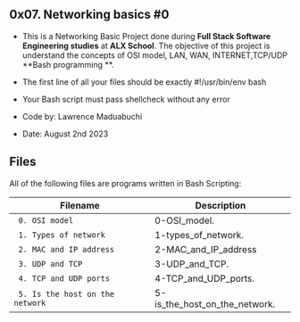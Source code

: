 ## 0x07. Networking basics #0

* This is a Networking Basic Project done during **Full Stack Software Engineering studies** at **ALX School**. The objective of this project is understand the concepts of OSI model, LAN, WAN, INTERNET,TCP/UDP **Bash programming **.

* The first line of all your files should be exactly #!/usr/bin/env bash
* Your Bash script must pass shellcheck without any error
* Code by: Lawrence Maduabuchi
* Date: August 2nd 2023




## Files
All of the following files are programs written in Bash Scripting:

| Filename | Description |
| -------- | ----------- |
| ` 0. OSI model`| 0-OSI_model.|
| ` 1. Types of network` | 1-types_of_network.|
| ` 2. MAC and IP address` | 2-MAC_and_IP_address|
| ` 3. UDP and TCP` | 3-UDP_and_TCP.|
| ` 4. TCP and UDP ports` | 4-TCP_and_UDP_ports.|
| ` 5. Is the host on the network` | 5-is_the_host_on_the_network.|
